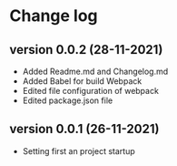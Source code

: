 # Change log

## version 0.0.2 (28-11-2021)
* Added Readme.md and Changelog.md
* Added Babel for build Webpack
* Edited file configuration of webpack
* Edited package.json file

## version 0.0.1 (26-11-2021)
* Setting first an project startup